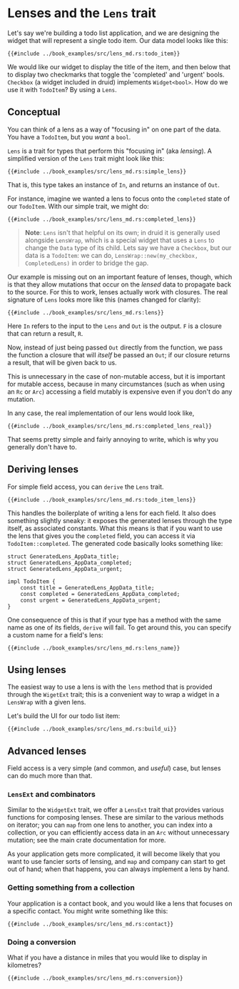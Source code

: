 # Lenses and the `Lens` trait

Let's say we're building a todo list application, and we are designing the widget
that will represent a single todo item. Our data model looks like this:

```rust,noplaypen
{{#include ../book_examples/src/lens_md.rs:todo_item}}
```

We would like our widget to display the title of the item, and then below
that to display two checkmarks that toggle the 'completed' and 'urgent' bools.
`Checkbox` (a widget included in druid) implements `Widget<bool>`.
How do we use it with `TodoItem`? By using a `Lens`.

## Conceptual

You can think of a lens as a way of "focusing in" on one part of the data. You
have a `TodoItem`, but you *want* a `bool`.

`Lens` is a trait for types that perform this "focusing in" (aka *lensing*).
A simplified version of the `Lens` trait might look like this:

```rust,noplaypen
{{#include ../book_examples/src/lens_md.rs:simple_lens}}
```

That is, this type takes an instance of `In`, and returns an instance of `Out`.

For instance, imagine we wanted a lens to focus onto the `completed` state of
our `TodoItem`. With our simple trait, we might do:

```rust,noplaypen
{{#include ../book_examples/src/lens_md.rs:completed_lens}}
```

> **Note**: `Lens` isn't that helpful on its own; in druid it is generally used alongside
`LensWrap`, which is a special widget that uses a `Lens` to change the `Data`
type of its child. Lets say we have a `Checkbox`, but our data is a `TodoItem`:
we can do, `LensWrap::new(my_checkbox, CompletedLens)` in order to bridge the
gap.

Our example is missing out on an important feature of lenses, though, which is that
they allow mutations that occur on the *lensed* data to propagate back to the
source. For this to work, lenses actually work with closures. The real signature
of `Lens` looks more like this (names changed for clarity):

```rust,noplaypen
{{#include ../book_examples/src/lens_md.rs:lens}}
```

Here `In` refers to the input to the `Lens` and `Out` is the output. `F` is a
closure that can return a result, `R`.

Now, instead of just being passed `Out` directly from the function, we pass the
function a closure that will *itself* be passed an `Out`; if our closure returns
a result, that will be given back to us.

This is unnecessary in the case of non-mutable access, but it is important for
mutable access, because in many circumstances (such as when using an `Rc` or
`Arc`) accessing a field mutably is expensive even if you don't do any mutation.

In any case, the real implementation of our lens would look like,

```rust,noplaypen
{{#include ../book_examples/src/lens_md.rs:completed_lens_real}}
```

That seems pretty simple and fairly annoying to write, which is why you
generally don't have to.

## Deriving lenses

For simple field access, you can `derive` the `Lens` trait.

```rust,noplaypen
{{#include ../book_examples/src/lens_md.rs:todo_item_lens}}
```

This handles the boilerplate of writing a lens for each field. It also does
something slightly sneaky: it exposes the generated lenses through the type
itself, as associated constants. What this means is that if you want to use the
lens that gives you the `completed` field, you can access it via
`TodoItem::completed`. The generated code basically looks something like:

```rust, noplaypen
struct GeneratedLens_AppData_title;
struct GeneratedLens_AppData_completed;
struct GeneratedLens_AppData_urgent;

impl TodoItem {
    const title = GeneratedLens_AppData_title;
    const completed = GeneratedLens_AppData_completed;
    const urgent = GeneratedLens_AppData_urgent;
}
```

One consequence of this is that if your type has a method with the same name as
one of its fields, `derive` will fail. To get around this, you can specify a
custom name for a field's lens:

```rust,noplaypen
{{#include ../book_examples/src/lens_md.rs:lens_name}}
```

## Using lenses

The easiest way to use a lens is with the `lens` method that is provided through
the `WigetExt` trait; this is a convenient way to wrap a widget in a `LensWrap`
with a given lens.

Let's build the UI for our todo list item:

```rust,noplaypen
{{#include ../book_examples/src/lens_md.rs:build_ui}}
```

## Advanced lenses

Field access is a very simple (and common, and *useful*) case, but lenses can do much more than that.

### `LensExt` and combinators

Similar to the `WidgetExt` trait, we offer a `LensExt` trait that provides
various functions for composing lenses. These are similar to the various methods
on iterator; you can `map` from one lens to another, you can index into a
collection, or you can efficiently access data in an `Arc` without unnecessary
mutation; see the main crate documentation for more.

As your application gets more complicated, it will become likely that you want
to use fancier sorts of lensing, and `map` and company can start to get out
of hand; when that happens, you can always implement a lens by hand.

### Getting something from a collection

Your application is a contact book, and you would like a lens that
focuses on a specific contact. You might write something like this:

```rust,noplaypen
{{#include ../book_examples/src/lens_md.rs:contact}}
```

### Doing a conversion

What if you have a distance in miles that you would like to display in
kilometres?

```rust,noplaypen
{{#include ../book_examples/src/lens_md.rs:conversion}}
```
